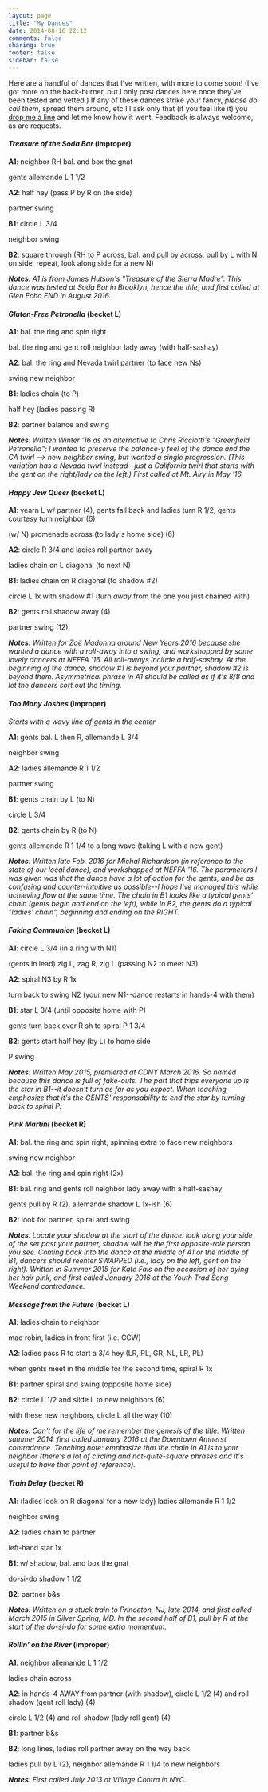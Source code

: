 ```yaml
---
layout: page
title: "My Dances"
date: 2014-08-16 22:12
comments: false
sharing: true
footer: false
sidebar: false
---
```

Here are a handful of dances that I've written, with more to come soon! (I've got more on the back-burner, but I only post dances here once they've been tested and vetted.) If any of these dances strike your fancy, _please do call them_, spread them around, etc.! I ask only that (if you feel like it) you [drop me a line](/contact.html) and let me know how it went. Feedback is always welcome, as are requests.

<!-- TEMPLATE
<div class="dance" id="***">
<h4><em>*TITLE*</em> (formation)</h4>
  <p><strong>A1</strong>:</p>
  <p></p>
  <p><strong>A2</strong>:</p>
  <p><strong>B1</strong>: </p>
  <p></p>
  <p><strong>B2</strong>: </p>
  <p><em><strong>Notes</strong>:</em></p></div>
<!-- hack to make comment work -->

<div class="dance" id="treasureofthesodabar">
<h4><em>Treasure of the Soda Bar</em> (improper)</h4>
  <p><strong>A1</strong>: neighbor RH bal. and box the gnat</p>
  <p>gents allemande L 1 1/2</p>
  <p><strong>A2</strong>: half hey (pass P by R on the side)</p>
  <p>partner swing</p>
  <p><strong>B1</strong>: circle L 3/4</p>
  <p>neighbor swing</p>
  <p><strong>B2</strong>: square through (RH to P across, bal. and pull by across, pull by L with N on side, repeat, look along side for a new N)</p>
  <p><em><strong>Notes</strong>: A1 is from James Hutson's "Treasure of the Sierra Madre". This dance was tested at Soda Bar in Brooklyn, hence the title, and first called at Glen Echo FND in August 2016.</em></p></div>

<div class="dance" id="glutenfreepetronella">
<h4><em>Gluten-Free Petronella</em> (becket L)</h4>
  <p><strong>A1</strong>: bal. the ring and spin right</p>
  <p>bal. the ring and gent roll neighbor lady away (with half-sashay)</p>
  <p><strong>A2</strong>: bal. the ring and Nevada twirl partner (to face new Ns)</p>
  <p>swing new neighbor</p>
  <p><strong>B1</strong>: ladies chain (to P)</p>
  <p>half hey (ladies passing R)</p>
  <p><strong>B2</strong>: partner balance and swing</p>
  <p><em><strong>Notes</strong>: Written Winter '16 as an alternative to Chris Ricciotti's "Greenfield Petronella"; I wanted to preserve the balance-y feel of the dance and the CA twirl --> new neighbor swing, but wanted a single progression. (This variation has a Nevada twirl instead--just a California twirl that starts with the gent on the right/lady on the left.) First called at Mt. Airy in May '16.</em></p></div>

<div class="dance" id="happyjewqueer">
<h4><em>Happy Jew Queer</em> (becket L)</h4>
  <p><strong>A1</strong>: yearn L w/ partner (4), gents fall back and ladies turn R 1/2, gents courtesy turn neighbor (6)</p>
  <p>(w/ N) promenade across (to lady's home side) (6)</p>
  <p><strong>A2</strong>: circle R 3/4 and ladies roll partner away</p>
  <p>ladies chain on L diagonal (to next N)
  <p><strong>B1</strong>: ladies chain on R diagonal (to shadow #2)</p>
  <p>circle L 1x with shadow #1 (turn <em>away</em> from the one you just chained with)</p>
  <p><strong>B2</strong>: gents roll shadow away (4)</p>
  <p>partner swing (12)</p>
  <p><em><strong>Notes</strong>: Written for Zoë Madonna around New Years 2016 because she wanted a dance with a roll-away into a swing, and workshopped by some lovely dancers at NEFFA '16. All roll-aways include a half-sashay. At the beginning of the dance, shadow #1 is beyond your partner, shadow #2 is beyond them. Asymmetrical phrase in A1 should be called as if it's 8/8 and let the dancers sort out the timing.</em></p></div>

<div class="dance" id="toomanyjoshes">
<h4><em>Too Many Joshes</em> (improper)</h4>
  <p><em>Starts with a wavy line of gents in the center</em></p>
  <p><strong>A1</strong>: gents bal. L then R, allemande L 3/4</p>
  <p>neighbor swing</p>
  <p><strong>A2</strong>: ladies allemande R 1 1/2</p>
  <p>partner swing</p>
  <p><strong>B1</strong>: gents chain by L (to N)</p>
  <p>circle L 3/4</p>
  <p><strong>B2</strong>: gents chain by R (to N)</p>
  <p>gents allemande R 1 1/4 to a long wave (taking L with a new gent)
  <p><em><strong>Notes</strong>: Written late Feb. 2016 for Michal Richardson (in reference to the state of our local dance), and workshopped at NEFFA '16. The parameters I was given was that the dance have a lot of action for the gents, and be as confusing and counter-intuitive as possible--I hope I've managed this while achieving flow at the same time. The chain in B1 looks like a typical gents' chain (gents begin and end on the left), while in B2, the gents do a typical "ladies' chain", beginning and ending on the RIGHT.</em></p></div>

<div class="dance" id="fakingcommunion">
<h4><em>Faking Communion</em> (becket L)</h4>
  <p><strong>A1</strong>: circle L 3/4 (in a ring with N1)</p>
  <p>(gents in lead) zig L, zag R, zig L (passing N2 to meet N3) </p>
  <p><strong>A2</strong>: spiral N3 by R 1x</p>
  <p>turn back to swing N2 (your new N1--dance restarts in hands-4 with them)
  <p><strong>B1</strong>: star L 3/4 (until opposite home with P)</p>
  <p>gents turn back over R sh to spiral P 1 3/4</p>
  <p><strong>B2</strong>: gents start half hey (by L) to home side</p>
  <p>P swing</p>
  <p><em><strong>Notes</strong>: Written May 2015, premiered at CDNY March 2016. So named because this dance is full of fake-outs. The part that trips everyone up is the star in B1--it doesn't turn as far as you expect. When teaching, emphasize that it's the GENTS' responsability to end the star by turning back to spiral P.</em></p>
</div>

<div class="dance" id="pinkmartini">
  <h4><em>Pink Martini</em> (becket R)</h4>
  <p><strong>A1</strong>: bal. the ring and spin right, spinning extra to face new neighbors</p>
  <p>swing new neighbor</p>
  <p><strong>A2</strong>: bal. the ring and spin right (2x)</p>
  <p><strong>B1</strong>: bal. ring and gents roll neighbor lady away with a half-sashay</p>
  <p>gents pull by R (2), allemande shadow L 1x-ish (6)</p>
  <p><strong>B2</strong>: look for partner, spiral and swing</p>
  <p><em><strong>Notes</strong>: Locate your shadow at the start of the dance: look along your side of the set past your partner, shadow will be the first opposite-role person you see. Coming back into the dance at the middle of A1 or the middle of B1, dancers should reenter SWAPPED (i.e., lady on the left, gent on the right). Written in Summer 2015 for Kate Fais on the occasion of her dying her hair pink, and first called January 2016 at the Youth Trad Song Weekend contradance.</em></p>
</div>

<div class="dance" id="messagefromthefuture">
  <h4><em>Message from the Future</em> (becket L)</h4>
  <p><strong>A1</strong>: ladies chain to neighbor</p>
  <p>mad robin, ladies in front first (i.e. CCW) </p>
  <p><strong>A2</strong>: ladies pass R to start a 3/4 hey (LR, PL, GR, NL, LR, PL)</p>
  <p>when gents meet in the middle for the second time, spiral R 1x
  <p><strong>B1</strong>: partner spiral and swing (opposite home side)</p>
  <p><strong>B2</strong>: circle L 1/2 and slide L to new neighbors (6)</p>
  <p>with these new neighbors, circle L all the way (10)</p>
  <p><em><strong>Notes</strong>: Can't for the life of me remember the genesis of the title. Written summer 2014, first called January 2016 at the Downtown Amherst contradance. Teaching note: emphasize that the chain in A1 is to your neighbor (there's a lot of circling and not-quite-square phrases and it's useful to have that point of reference).</em></p>
</div>

<div class="dance" id="traindelay">
  <h4><em>Train Delay</em> (becket R)</h4>
  <p><strong>A1</strong>: (ladies look on R diagonal for a new lady) ladies allemande R 1 1/2</p>
  <p>neighbor swing</p>
  <p><strong>A2</strong>: ladies chain to partner</p>
  <p>left-hand star 1x</p>
  <p><strong>B1</strong>: w/ shadow, bal. and box the gnat</p>
  <p>do-si-do shadow 1 1/2</p>
  <p><strong>B2</strong>: partner b&s</p>
  <p><em><strong>Notes</strong>: Written on a stuck train to Princeton, NJ, late 2014, and first called March 2015 in Silver Spring, MD. In the second half of B1, pull by R at the start of the do-si-do for some extra momentum.</em></p>
</div>

<div class="dance" id="rollinontheriver">
  <h4><em>Rollin' on the River</em> (improper)</h4>
  <p><strong>A1</strong>: neighbor allemande L 1 1/2</p>
  <p>ladies chain across</p>
  <p><strong>A2</strong>: in hands-4 AWAY from partner (with shadow), circle L 1/2 (4) and roll shadow (gent roll lady) (4)</p>
  <p>circle L 1/2 (4) and roll shadow (lady roll gent) (4)</p>
  <p><strong>B1</strong>: partner b&s</p>
  <p><strong>B2</strong>: long lines, ladies roll partner away on the way back</p>
  <p>ladies pull by L (2), neighbor allemande R 1 1/4 to new neighbors</p>
  <p><em><strong>Notes</strong>: First called July 2013 at Village Contra in NYC.</em></p>
</div>
